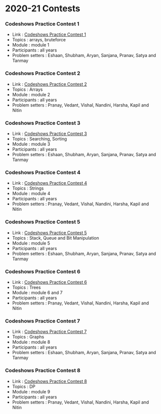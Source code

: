 # 2020-21 Contests

### Codeshows Practice Contest 1 
* Link : [Codeshows Practice Contest 1](https://www.hackerearth.com/challenges/college/practiceTest-1/) 
* Topics : arrays, bruteforce
* Module : module 1
* Participants : all years
* Problem setters : Eshaan, Shubham, Aryan, Sanjana, Pranav, Satya and Tanmay

### Codeshows Practice Contest 2
* Link : [Codeshows Practice Contest 2](https://www.hackerearth.com/challenges/college/codeshows_round_2/) 
* Topics : Arrays
* Module : module 2
* Participants : all years
* Problem setters : Pranay, Vedant, Vishal, Nandini, Harsha, Kapil and Nitin

### Codeshows Practice Contest 3
* Link : [Codeshows Practice Contest 3](https://www.hackerearth.com/challenges/college/malaviya-national-institute-of-technology-test-draft-1-8/) 
* Topics : Searching, Sorting
* Module : module 3
* Participants : all years
* Problem setters : Eshaan, Shubham, Aryan, Sanjana, Pranav, Satya and Tanmay

### Codeshows Practice Contest 4
* Link : [Codeshows Practice Contest 4](https://www.hackerearth.com/challenges/college/codeshows_practice_4/) 
* Topics : Strings
* Module : module 4
* Participants : all years
* Problem setters : Pranay, Vedant, Vishal, Nandini, Harsha, Kapil and Nitin

### Codeshows Practice Contest 5
* Link : [Codeshows Practice Contest 5](https://www.hackerearth.com/challenges/college/biweeklyTest5/) 
* Topics : Stack, Queue and Bit Manipulation
* Module : module 5
* Participants : all years
* Problem setters : Eshaan, Shubham, Aryan, Sanjana, Pranav, Satya and Tanmay

### Codeshows Practice Contest 6
* Link : [Codeshows Practice Contest 6](https://www.hackerearth.com/challenges/college/Codeshows_Practice_Contest_6/) 
* Topics : Trees
* Module : module 6 and 7
* Participants : all years
* Problem setters : Pranay, Vedant, Vishal, Nandini, Harsha, Kapil and Nitin

### Codeshows Practice Contest 7
* Link : [Codeshows Practice Contest 7](https://www.hackerearth.com/challenges/college/gr5/) 
* Topics : Graphs
* Module : module 8
* Participants : all years
* Problem setters : Eshaan, Shubham, Aryan, Sanjana, Pranav, Satya and Tanmay

### Codeshows Practice Contest 8
* Link : [Codeshows Practice Contest 8](https://www.hackerearth.com/challenges/college/codeshows_practice_contest_8/) 
* Topics : DP
* Module : module 9
* Participants : all years
* Problem setters : Pranay, Vedant, Vishal, Nandini, Harsha, Kapil and Nitin